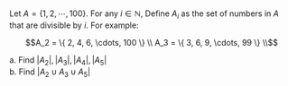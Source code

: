 Let $`A = \{1,2, \cdots , 100\}`$. For any $`i \in \mathbb{N}`$, Define $`A_i`$ as the set of numbers in $`A`$ that are divisible by $`i`$. For example:
```math
A_2 = \{ 2, 4, 6, \cdots, 100 \} \\
A_3 = \{ 3, 6, 9, \cdots, 99 \} \\
```

a. Find $`|A_2|, |A_3|, |A_4|, |A_5|`$  
b. Find $`|A_2 \cup A_3 \cup A_5|`$